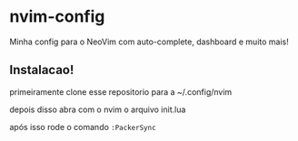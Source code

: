 # nvim-config
Minha config para o NeoVim com auto-complete, dashboard e muito mais!

## Instalacao!

primeiramente clone esse repositorio para a ~/.config/nvim

depois disso abra com o nvim o arquivo init.lua

após isso rode o comando `:PackerSync`
